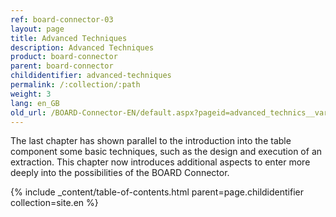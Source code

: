 ```yaml
---
ref: board-connector-03
layout: page
title: Advanced Techniques
description: Advanced Techniques
product: board-connector
parent: board-connector
childidentifier: advanced-techniques
permalink: /:collection/:path
weight: 3
lang: en_GB
old_url: /BOARD-Connector-EN/default.aspx?pageid=advanced_technics__variables_and_logging
---
```


The last chapter has shown parallel to the introduction into the table component some basic techniques, such as the design and execution of an extraction. This chapter now introduces additional aspects to enter more deeply into the possibilities of the BOARD Connector.

{% include _content/table-of-contents.html parent=page.childidentifier collection=site.en %}

